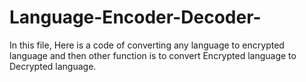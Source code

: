 # Language-Encoder-Decoder-
In this file, Here is a code of converting any language to encrypted language and then other function is to convert Encrypted language to Decrypted language.
